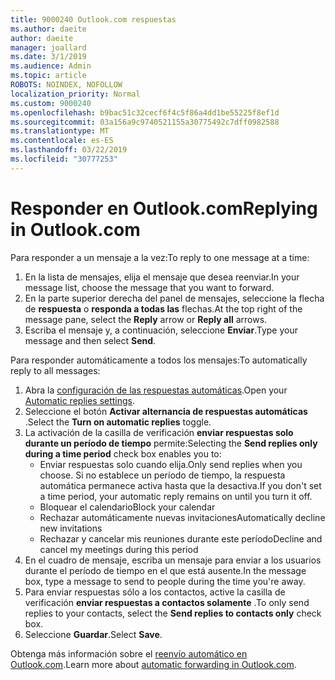 ```yaml
---
title: 9000240 Outlook.com respuestas
ms.author: daeite
author: daeite
manager: joallard
ms.date: 3/1/2019
ms.audience: Admin
ms.topic: article
ROBOTS: NOINDEX, NOFOLLOW
localization_priority: Normal
ms.custom: 9000240
ms.openlocfilehash: b9bac51c32cecf6f4c5f86a4dd1be55225f8ef1d
ms.sourcegitcommit: 03a156a9c9740521155a30775492c7dff0982588
ms.translationtype: MT
ms.contentlocale: es-ES
ms.lasthandoff: 03/22/2019
ms.locfileid: "30777253"
---
```

# <a name="replying-in-outlookcom"></a><span data-ttu-id="c8bf0-102">Responder en Outlook.com</span><span class="sxs-lookup"><span data-stu-id="c8bf0-102">Replying in Outlook.com</span></span>

<span data-ttu-id="c8bf0-103">Para responder a un mensaje a la vez:</span><span class="sxs-lookup"><span data-stu-id="c8bf0-103">To reply to one message at a time:</span></span>

1. <span data-ttu-id="c8bf0-104">En la lista de mensajes, elija el mensaje que desea reenviar.</span><span class="sxs-lookup"><span data-stu-id="c8bf0-104">In your message list, choose the message that you want to forward.</span></span>
2. <span data-ttu-id="c8bf0-105">En la parte superior derecha del panel de mensajes, seleccione la flecha de **respuesta** o **responda a todas las** flechas.</span><span class="sxs-lookup"><span data-stu-id="c8bf0-105">At the top right of the message pane, select the **Reply** arrow or **Reply all** arrows.</span></span>
3. <span data-ttu-id="c8bf0-106">Escriba el mensaje y, a continuación, seleccione **Enviar**.</span><span class="sxs-lookup"><span data-stu-id="c8bf0-106">Type your message and then select **Send**.</span></span>

<span data-ttu-id="c8bf0-107">Para responder automáticamente a todos los mensajes:</span><span class="sxs-lookup"><span data-stu-id="c8bf0-107">To automatically reply to all messages:</span></span>

1. <span data-ttu-id="c8bf0-108">Abra la [configuración de las respuestas automáticas](https://outlook.live.com/mail/options/mail/automaticReplies/automaticRepliesOption).</span><span class="sxs-lookup"><span data-stu-id="c8bf0-108">Open your [Automatic replies settings](https://outlook.live.com/mail/options/mail/automaticReplies/automaticRepliesOption).</span></span>
2. <span data-ttu-id="c8bf0-109">Seleccione el botón **Activar alternancia de respuestas automáticas** .</span><span class="sxs-lookup"><span data-stu-id="c8bf0-109">Select the **Turn on automatic replies** toggle.</span></span>
3. <span data-ttu-id="c8bf0-110">La activación de la casilla de verificación **enviar respuestas solo durante un período de tiempo** permite:</span><span class="sxs-lookup"><span data-stu-id="c8bf0-110">Selecting the **Send replies only during a time period** check box enables you to:</span></span>
    - <span data-ttu-id="c8bf0-111">Enviar respuestas solo cuando elija.</span><span class="sxs-lookup"><span data-stu-id="c8bf0-111">Only send replies when you choose.</span></span> <span data-ttu-id="c8bf0-112">Si no establece un período de tiempo, la respuesta automática permanece activa hasta que la desactiva.</span><span class="sxs-lookup"><span data-stu-id="c8bf0-112">If you don't set a time period, your automatic reply remains on until you turn it off.</span></span>
    - <span data-ttu-id="c8bf0-113">Bloquear el calendario</span><span class="sxs-lookup"><span data-stu-id="c8bf0-113">Block your calendar</span></span>
    - <span data-ttu-id="c8bf0-114">Rechazar automáticamente nuevas invitaciones</span><span class="sxs-lookup"><span data-stu-id="c8bf0-114">Automatically decline new invitations</span></span>
    - <span data-ttu-id="c8bf0-115">Rechazar y cancelar mis reuniones durante este período</span><span class="sxs-lookup"><span data-stu-id="c8bf0-115">Decline and cancel my meetings during this period</span></span>
4. <span data-ttu-id="c8bf0-116">En el cuadro de mensaje, escriba un mensaje para enviar a los usuarios durante el período de tiempo en el que está ausente.</span><span class="sxs-lookup"><span data-stu-id="c8bf0-116">In the message box, type a message to send to people during the time you're away.</span></span>
5. <span data-ttu-id="c8bf0-117">Para enviar respuestas sólo a los contactos, active la casilla de verificación **enviar respuestas a contactos solamente** .</span><span class="sxs-lookup"><span data-stu-id="c8bf0-117">To only send replies to your contacts, select the **Send replies to contacts only** check box.</span></span>
6. <span data-ttu-id="c8bf0-118">Seleccione **Guardar**.</span><span class="sxs-lookup"><span data-stu-id="c8bf0-118">Select **Save**.</span></span>

<span data-ttu-id="c8bf0-119">Obtenga más información sobre el [reenvío automático en Outlook.com](https://support.office.com/article/14614626-9855-48dc-a986-dec81d07b1a0).</span><span class="sxs-lookup"><span data-stu-id="c8bf0-119">Learn more about [automatic forwarding in Outlook.com](https://support.office.com/article/14614626-9855-48dc-a986-dec81d07b1a0).</span></span>